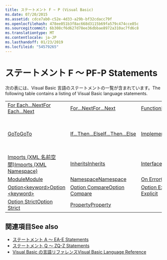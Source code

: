 ```yaml
---
title: ステートメント F ~ P (Visual Basic)
ms.date: 07/20/2015
ms.assetid: cdce7ab0-c52e-4d33-a29b-bf32cdacc79f
ms.openlocfilehash: 478ee051b3f8ac668d3115b69fa579c474cce85c
ms.sourcegitcommit: 6b308cf6d627d78ee36dbbae8972a310ac7fd6c8
ms.translationtype: MT
ms.contentlocale: ja-JP
ms.lasthandoff: 01/23/2019
ms.locfileid: "54579265"
---
```

# <a name="f-p-statements"></a><span data-ttu-id="0c3e0-102">ステートメント F ～ P</span><span class="sxs-lookup"><span data-stu-id="0c3e0-102">F-P Statements</span></span>
<span data-ttu-id="0c3e0-103">次の表には、Visual Basic 言語のステートメントの一覧が含まれています。</span><span class="sxs-lookup"><span data-stu-id="0c3e0-103">The following table contains a listing of Visual Basic language statements.</span></span>  
  
|||||  
|---|---|---|---|  
|[<span data-ttu-id="0c3e0-104">For Each...Next</span><span class="sxs-lookup"><span data-stu-id="0c3e0-104">For Each...Next</span></span>](../../../visual-basic/language-reference/statements/for-each-next-statement.md)|[<span data-ttu-id="0c3e0-105">For...Next</span><span class="sxs-lookup"><span data-stu-id="0c3e0-105">For...Next</span></span>](../../../visual-basic/language-reference/statements/for-next-statement.md)|[<span data-ttu-id="0c3e0-106">Function</span><span class="sxs-lookup"><span data-stu-id="0c3e0-106">Function</span></span>](../../../visual-basic/language-reference/statements/function-statement.md)|[<span data-ttu-id="0c3e0-107">Get</span><span class="sxs-lookup"><span data-stu-id="0c3e0-107">Get</span></span>](../../../visual-basic/language-reference/statements/get-statement.md)|  
|[<span data-ttu-id="0c3e0-108">GoTo</span><span class="sxs-lookup"><span data-stu-id="0c3e0-108">GoTo</span></span>](../../../visual-basic/language-reference/statements/goto-statement.md)|[<span data-ttu-id="0c3e0-109">If...Then...Else</span><span class="sxs-lookup"><span data-stu-id="0c3e0-109">If...Then...Else</span></span>](../../../visual-basic/language-reference/statements/if-then-else-statement.md)|[<span data-ttu-id="0c3e0-110">Implements</span><span class="sxs-lookup"><span data-stu-id="0c3e0-110">Implements</span></span>](../../../visual-basic/language-reference/statements/implements-statement.md)|[<span data-ttu-id="0c3e0-111">Imports (.NET 名前空間と型)</span><span class="sxs-lookup"><span data-stu-id="0c3e0-111">Imports (.NET Namespace and Type)</span></span>](../../../visual-basic/language-reference/statements/imports-statement-net-namespace-and-type.md)|  
|[<span data-ttu-id="0c3e0-112">Imports (XML 名前空間)</span><span class="sxs-lookup"><span data-stu-id="0c3e0-112">Imports (XML Namespace)</span></span>](../../../visual-basic/language-reference/statements/imports-statement-xml-namespace.md)|[<span data-ttu-id="0c3e0-113">Inherits</span><span class="sxs-lookup"><span data-stu-id="0c3e0-113">Inherits</span></span>](../../../visual-basic/language-reference/statements/inherits-statement.md)|[<span data-ttu-id="0c3e0-114">Interface</span><span class="sxs-lookup"><span data-stu-id="0c3e0-114">Interface</span></span>](../../../visual-basic/language-reference/statements/interface-statement.md)|[<span data-ttu-id="0c3e0-115">Mid</span><span class="sxs-lookup"><span data-stu-id="0c3e0-115">Mid</span></span>](../../../visual-basic/language-reference/statements/mid-statement.md)|  
|[<span data-ttu-id="0c3e0-116">Module</span><span class="sxs-lookup"><span data-stu-id="0c3e0-116">Module</span></span>](../../../visual-basic/language-reference/statements/module-statement.md)|[<span data-ttu-id="0c3e0-117">Namespace</span><span class="sxs-lookup"><span data-stu-id="0c3e0-117">Namespace</span></span>](../../../visual-basic/language-reference/statements/namespace-statement.md)|[<span data-ttu-id="0c3e0-118">On Error</span><span class="sxs-lookup"><span data-stu-id="0c3e0-118">On Error</span></span>](../../../visual-basic/language-reference/statements/on-error-statement.md)|[<span data-ttu-id="0c3e0-119">Operator</span><span class="sxs-lookup"><span data-stu-id="0c3e0-119">Operator</span></span>](../../../visual-basic/language-reference/statements/operator-statement.md)|  
|[<span data-ttu-id="0c3e0-120">Option\<keyword></span><span class="sxs-lookup"><span data-stu-id="0c3e0-120">Option \<keyword></span></span>](../../../visual-basic/language-reference/statements/option-keyword-statement.md)|[<span data-ttu-id="0c3e0-121">Option Compare</span><span class="sxs-lookup"><span data-stu-id="0c3e0-121">Option Compare</span></span>](../../../visual-basic/language-reference/statements/option-compare-statement.md)|[<span data-ttu-id="0c3e0-122">Option Explicit</span><span class="sxs-lookup"><span data-stu-id="0c3e0-122">Option Explicit</span></span>](../../../visual-basic/language-reference/statements/option-explicit-statement.md)|[<span data-ttu-id="0c3e0-123">Option Infer</span><span class="sxs-lookup"><span data-stu-id="0c3e0-123">Option Infer</span></span>](../../../visual-basic/language-reference/statements/option-infer-statement.md)|  
|[<span data-ttu-id="0c3e0-124">Option Strict</span><span class="sxs-lookup"><span data-stu-id="0c3e0-124">Option Strict</span></span>](../../../visual-basic/language-reference/statements/option-strict-statement.md)|[<span data-ttu-id="0c3e0-125">Property</span><span class="sxs-lookup"><span data-stu-id="0c3e0-125">Property</span></span>](../../../visual-basic/language-reference/statements/property-statement.md)|||  
  
## <a name="see-also"></a><span data-ttu-id="0c3e0-126">関連項目</span><span class="sxs-lookup"><span data-stu-id="0c3e0-126">See also</span></span>
- [<span data-ttu-id="0c3e0-127">ステートメント A ～ E</span><span class="sxs-lookup"><span data-stu-id="0c3e0-127">A-E Statements</span></span>](../../../visual-basic/language-reference/statements/a-e-statements.md)
- [<span data-ttu-id="0c3e0-128">ステートメント Q ～ Z</span><span class="sxs-lookup"><span data-stu-id="0c3e0-128">Q-Z Statements</span></span>](../../../visual-basic/language-reference/statements/q-z-statements.md)
- [<span data-ttu-id="0c3e0-129">Visual Basic の言語リファレンス</span><span class="sxs-lookup"><span data-stu-id="0c3e0-129">Visual Basic Language Reference</span></span>](../../../visual-basic/language-reference/index.md)
